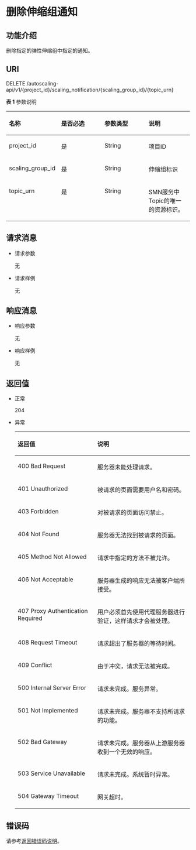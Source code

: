 # 删除伸缩组通知<a name="ZH-CN_TOPIC_0043063035"></a>

## 功能介绍<a name="section27863937"></a>

删除指定的弹性伸缩组中指定的通知。

## URI<a name="section49448848"></a>

DELETE /autoscaling-api/v1/\{project\_id\}/scaling\_notification/\{scaling\_group\_id\}/\{topic\_urn\}

**表 1**  参数说明

<a name="table59952436"></a>
<table><thead align="left"><tr id="row38679683"><th class="cellrowborder" valign="top" width="25%" id="mcps1.2.5.1.1"><p id="p46046605"><a name="p46046605"></a><a name="p46046605"></a>名称</p>
</th>
<th class="cellrowborder" valign="top" width="25%" id="mcps1.2.5.1.2"><p id="p38787544"><a name="p38787544"></a><a name="p38787544"></a>是否必选</p>
</th>
<th class="cellrowborder" valign="top" width="25%" id="mcps1.2.5.1.3"><p id="p54783372"><a name="p54783372"></a><a name="p54783372"></a>参数类型</p>
</th>
<th class="cellrowborder" valign="top" width="25%" id="mcps1.2.5.1.4"><p id="p8268111"><a name="p8268111"></a><a name="p8268111"></a>说明</p>
</th>
</tr>
</thead>
<tbody><tr id="row65737292"><td class="cellrowborder" valign="top" width="25%" headers="mcps1.2.5.1.1 "><p id="p23120425"><a name="p23120425"></a><a name="p23120425"></a>project_id</p>
</td>
<td class="cellrowborder" valign="top" width="25%" headers="mcps1.2.5.1.2 "><p id="p60815118"><a name="p60815118"></a><a name="p60815118"></a>是</p>
</td>
<td class="cellrowborder" valign="top" width="25%" headers="mcps1.2.5.1.3 "><p id="p27077540"><a name="p27077540"></a><a name="p27077540"></a>String</p>
</td>
<td class="cellrowborder" valign="top" width="25%" headers="mcps1.2.5.1.4 "><p id="p36520930"><a name="p36520930"></a><a name="p36520930"></a>项目ID</p>
</td>
</tr>
<tr id="row9521066"><td class="cellrowborder" valign="top" width="25%" headers="mcps1.2.5.1.1 "><p id="p33008913"><a name="p33008913"></a><a name="p33008913"></a>scaling_group_id</p>
</td>
<td class="cellrowborder" valign="top" width="25%" headers="mcps1.2.5.1.2 "><p id="p56476259"><a name="p56476259"></a><a name="p56476259"></a>是</p>
</td>
<td class="cellrowborder" valign="top" width="25%" headers="mcps1.2.5.1.3 "><p id="p11174282"><a name="p11174282"></a><a name="p11174282"></a>String</p>
</td>
<td class="cellrowborder" valign="top" width="25%" headers="mcps1.2.5.1.4 "><p id="p32701678"><a name="p32701678"></a><a name="p32701678"></a>伸缩组标识</p>
</td>
</tr>
<tr id="row15629277192610"><td class="cellrowborder" valign="top" width="25%" headers="mcps1.2.5.1.1 "><p id="p58011952192610"><a name="p58011952192610"></a><a name="p58011952192610"></a>topic_urn</p>
</td>
<td class="cellrowborder" valign="top" width="25%" headers="mcps1.2.5.1.2 "><p id="p1347651192610"><a name="p1347651192610"></a><a name="p1347651192610"></a>是</p>
</td>
<td class="cellrowborder" valign="top" width="25%" headers="mcps1.2.5.1.3 "><p id="p42050878192610"><a name="p42050878192610"></a><a name="p42050878192610"></a>String</p>
</td>
<td class="cellrowborder" valign="top" width="25%" headers="mcps1.2.5.1.4 "><p id="p50677962192610"><a name="p50677962192610"></a><a name="p50677962192610"></a>SMN服务中Topic的唯一的资源标识。</p>
</td>
</tr>
</tbody>
</table>

## 请求消息<a name="section42386454"></a>

-   请求参数

    无

-   请求样例

    无


## 响应消息<a name="section45933772"></a>

-   响应参数

    无

-   响应样例

    无


## 返回值<a name="section10750772"></a>

-   正常

    204

-   异常

    <a name="table3623379"></a>
    <table><thead align="left"><tr id="row13858403"><th class="cellrowborder" valign="top" width="45.49%" id="mcps1.1.3.1.1"><p id="p48788849"><a name="p48788849"></a><a name="p48788849"></a>返回值</p>
    </th>
    <th class="cellrowborder" valign="top" width="54.510000000000005%" id="mcps1.1.3.1.2"><p id="p59582700"><a name="p59582700"></a><a name="p59582700"></a>说明</p>
    </th>
    </tr>
    </thead>
    <tbody><tr id="row61469371"><td class="cellrowborder" valign="top" width="45.49%" headers="mcps1.1.3.1.1 "><p id="p12963143"><a name="p12963143"></a><a name="p12963143"></a>400 Bad Request</p>
    </td>
    <td class="cellrowborder" valign="top" width="54.510000000000005%" headers="mcps1.1.3.1.2 "><p id="p43381623"><a name="p43381623"></a><a name="p43381623"></a>服务器未能处理请求。</p>
    </td>
    </tr>
    <tr id="row54890288"><td class="cellrowborder" valign="top" width="45.49%" headers="mcps1.1.3.1.1 "><p id="p16928338"><a name="p16928338"></a><a name="p16928338"></a>401 Unauthorized</p>
    </td>
    <td class="cellrowborder" valign="top" width="54.510000000000005%" headers="mcps1.1.3.1.2 "><p id="p29018124"><a name="p29018124"></a><a name="p29018124"></a>被请求的页面需要用户名和密码。</p>
    </td>
    </tr>
    <tr id="row59836530"><td class="cellrowborder" valign="top" width="45.49%" headers="mcps1.1.3.1.1 "><p id="p14920772"><a name="p14920772"></a><a name="p14920772"></a>403 Forbidden</p>
    </td>
    <td class="cellrowborder" valign="top" width="54.510000000000005%" headers="mcps1.1.3.1.2 "><p id="p623043"><a name="p623043"></a><a name="p623043"></a>对被请求的页面访问禁止。</p>
    </td>
    </tr>
    <tr id="row5607390"><td class="cellrowborder" valign="top" width="45.49%" headers="mcps1.1.3.1.1 "><p id="p51545483"><a name="p51545483"></a><a name="p51545483"></a>404 Not Found</p>
    </td>
    <td class="cellrowborder" valign="top" width="54.510000000000005%" headers="mcps1.1.3.1.2 "><p id="p14434584"><a name="p14434584"></a><a name="p14434584"></a>服务器无法找到被请求的页面。</p>
    </td>
    </tr>
    <tr id="row62802394"><td class="cellrowborder" valign="top" width="45.49%" headers="mcps1.1.3.1.1 "><p id="p53829147"><a name="p53829147"></a><a name="p53829147"></a>405 Method Not Allowed</p>
    </td>
    <td class="cellrowborder" valign="top" width="54.510000000000005%" headers="mcps1.1.3.1.2 "><p id="p65193616"><a name="p65193616"></a><a name="p65193616"></a>请求中指定的方法不被允许。</p>
    </td>
    </tr>
    <tr id="row49871633"><td class="cellrowborder" valign="top" width="45.49%" headers="mcps1.1.3.1.1 "><p id="p13070512"><a name="p13070512"></a><a name="p13070512"></a>406 Not Acceptable</p>
    </td>
    <td class="cellrowborder" valign="top" width="54.510000000000005%" headers="mcps1.1.3.1.2 "><p id="p52078584"><a name="p52078584"></a><a name="p52078584"></a>服务器生成的响应无法被客户端所接受。</p>
    </td>
    </tr>
    <tr id="row66054074"><td class="cellrowborder" valign="top" width="45.49%" headers="mcps1.1.3.1.1 "><p id="p48779793"><a name="p48779793"></a><a name="p48779793"></a>407 Proxy Authentication Required</p>
    </td>
    <td class="cellrowborder" valign="top" width="54.510000000000005%" headers="mcps1.1.3.1.2 "><p id="p58849189"><a name="p58849189"></a><a name="p58849189"></a>用户必须首先使用代理服务器进行验证，这样请求才会被处理。</p>
    </td>
    </tr>
    <tr id="row59880657"><td class="cellrowborder" valign="top" width="45.49%" headers="mcps1.1.3.1.1 "><p id="p18495050"><a name="p18495050"></a><a name="p18495050"></a>408 Request Timeout</p>
    </td>
    <td class="cellrowborder" valign="top" width="54.510000000000005%" headers="mcps1.1.3.1.2 "><p id="p21704116"><a name="p21704116"></a><a name="p21704116"></a>请求超出了服务器的等待时间。</p>
    </td>
    </tr>
    <tr id="row61119323"><td class="cellrowborder" valign="top" width="45.49%" headers="mcps1.1.3.1.1 "><p id="p51718129"><a name="p51718129"></a><a name="p51718129"></a>409 Conflict</p>
    </td>
    <td class="cellrowborder" valign="top" width="54.510000000000005%" headers="mcps1.1.3.1.2 "><p id="p28418891"><a name="p28418891"></a><a name="p28418891"></a>由于冲突，请求无法被完成。</p>
    </td>
    </tr>
    <tr id="row54443429"><td class="cellrowborder" valign="top" width="45.49%" headers="mcps1.1.3.1.1 "><p id="p47841633"><a name="p47841633"></a><a name="p47841633"></a>500 Internal Server Error</p>
    </td>
    <td class="cellrowborder" valign="top" width="54.510000000000005%" headers="mcps1.1.3.1.2 "><p id="p49967061"><a name="p49967061"></a><a name="p49967061"></a>请求未完成。服务异常。</p>
    </td>
    </tr>
    <tr id="row47050372"><td class="cellrowborder" valign="top" width="45.49%" headers="mcps1.1.3.1.1 "><p id="p52983808"><a name="p52983808"></a><a name="p52983808"></a>501 Not Implemented</p>
    </td>
    <td class="cellrowborder" valign="top" width="54.510000000000005%" headers="mcps1.1.3.1.2 "><p id="p63830089"><a name="p63830089"></a><a name="p63830089"></a>请求未完成。服务器不支持所请求的功能。</p>
    </td>
    </tr>
    <tr id="row37599894"><td class="cellrowborder" valign="top" width="45.49%" headers="mcps1.1.3.1.1 "><p id="p25692540"><a name="p25692540"></a><a name="p25692540"></a>502 Bad Gateway</p>
    </td>
    <td class="cellrowborder" valign="top" width="54.510000000000005%" headers="mcps1.1.3.1.2 "><p id="p720995"><a name="p720995"></a><a name="p720995"></a>请求未完成。服务器从上游服务器收到一个无效的响应。</p>
    </td>
    </tr>
    <tr id="row6488958"><td class="cellrowborder" valign="top" width="45.49%" headers="mcps1.1.3.1.1 "><p id="p55843593"><a name="p55843593"></a><a name="p55843593"></a>503 Service Unavailable</p>
    </td>
    <td class="cellrowborder" valign="top" width="54.510000000000005%" headers="mcps1.1.3.1.2 "><p id="p27037160"><a name="p27037160"></a><a name="p27037160"></a>请求未完成。系统暂时异常。</p>
    </td>
    </tr>
    <tr id="row42007851"><td class="cellrowborder" valign="top" width="45.49%" headers="mcps1.1.3.1.1 "><p id="p47192740"><a name="p47192740"></a><a name="p47192740"></a>504 Gateway Timeout</p>
    </td>
    <td class="cellrowborder" valign="top" width="54.510000000000005%" headers="mcps1.1.3.1.2 "><p id="p64515557"><a name="p64515557"></a><a name="p64515557"></a>网关超时。</p>
    </td>
    </tr>
    </tbody>
    </table>


## 错误码<a name="section17669131616110"></a>

请参考[返回错误码说明](返回错误码说明.md)。

